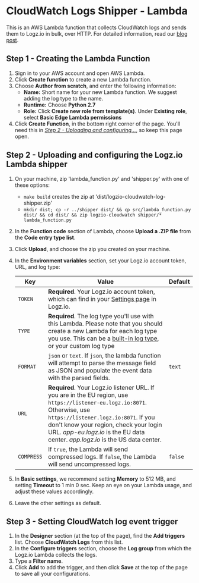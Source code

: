 # CloudWatch Logs Shipper - Lambda

This is an AWS Lambda function that collects CloudWatch logs and sends them to Logz.io in bulk, over HTTP.
For detailed information, read our [blog post](https://logz.io/blog/cloudwatch-lambda-shipper/).

## Step 1 - Creating the Lambda Function

1. Sign in to your AWS account and open AWS Lambda.
2. Click **Create function** to create a new Lambda function.
3. Choose **Author from scratch**, and enter the following information:
    - **Name:** Short name for your new Lambda function. We suggest adding the log type to the name.
    - **Runtime:** Choose **Python 2.7**
    - **Role:** Click **Create new role from template(s)**. Under **Existing role**, select **Basic Edge Lambda permissions**
4. Click **Create Function**, in the bottom right corner of the page. You'll need this in [_Step 2 - Uploading and configuring..._](#step-2---uploading-and-configuring-the-logz.io-lambda-shipper), so keep this page open.

## Step 2 - Uploading and configuring the Logz.io Lambda shipper

1. On your machine, zip 'lambda_function.py' and 'shipper.py' with one of these options:
    - `make build` creates the zip at 'dist/logzio-cloudwatch-log-shipper.zip'
    - `mkdir dist; cp -r ../shipper dist/ && cp src/lambda_function.py dist/ && cd dist/ && zip logzio-cloudwatch shipper/* lambda_function.py`
2. In the **Function code** section of Lambda, choose **Upload a .ZIP file** from the **Code entry type list**.
3. Click **Upload**, and choose the zip you created on your machine.
4. In the **Environment variables** section, set your Logz.io account token, URL, and log type:

    | Key | Value | Default |
    |---|---|---|
    | `TOKEN` | **Required**. Your Logz.io account token, which can find in your [Settings page](https://app.logz.io/#/dashboard/settings/general) in Logz.io. | |
    | `TYPE` | **Required**. The log type you'll use with this Lambda. Please note that you should create a new Lambda for each log type you use. This can be a [built-in log type](https://docs.logz.io/user-guide/log-shipping/built-in-log-types.html), or your custom log type | |
    | `FORMAT` | `json` or `text`. If `json`, the lambda function will attempt to parse the message field as JSON and populate the event data with the parsed fields. | `text` |
    | `URL` | **Required**. Your Logz.io listener URL. If you are in the EU region, use `https://listener-eu.logz.io:8071`. Otherwise, use `https://listener.logz.io:8071`. If you don't know your region, check your login URL. _app-eu.logz.io_ is the EU data center. _app.logz.io_ is the US data center. |
    | `COMPRESS` | If `true`, the Lambda will send compressed logs. If `false`, the Lambda will send uncompressed logs. | `false` |

5. In **Basic settings**, we recommend setting **Memory** to 512 MB, and setting **Timeout** to 1 min 0 sec. Keep an eye on your Lambda usage, and adjust these values accordingly.
6. Leave the other settings as default.

## Step 3 - Setting CloudWatch log event trigger
1. In the **Designer** section (at the top of the page), find the **Add triggers** list. Choose **CloudWatch Logs** from this list.
2. In the **Configure triggers** section, choose the **Log group** from which the Logz.io Lambda collects the logs.
3. Type a **Filter name**.
4. Click **Add** to add the trigger, and then click **Save** at the top of the page to save all your configurations.
